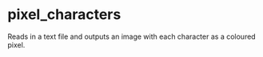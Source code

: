 # pixel_characters
Reads in a text file and outputs an image with each character as a coloured pixel.
